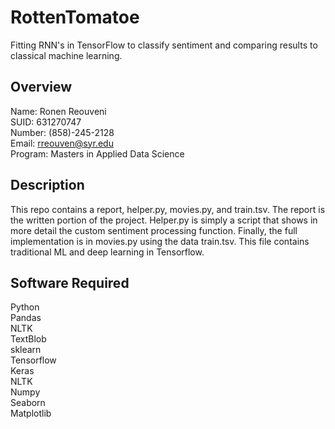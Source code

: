 # RottenTomatoe
Fitting RNN's in TensorFlow to classify sentiment and comparing results to classical machine learning. 

## Overview 

Name: Ronen Reouveni <br/>
SUID: 631270747 <br/>
Number: (858)-245-2128 <br/>
Email: rreouven@syr.edu <br/>
Program: Masters in Applied Data Science <br/>

## Description

This repo contains a report, helper.py, movies.py, and train.tsv. The report is the written portion of the project. Helper.py is simply a 
script that shows in more detail the custom sentiment processing function. Finally, the full implementation is in movies.py using the data train.tsv. 
This file contains traditional ML and deep learning in Tensorflow. 

## Software Required 

Python <br/>
Pandas <br/>
NLTK <br/>
TextBlob <br/>
sklearn <br/>
Tensorflow <br/>
Keras <br/>
NLTK <br/>
Numpy <br/>
Seaborn <br/>
Matplotlib <br/>
